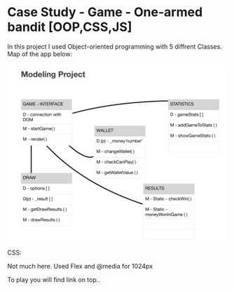 # Case Study - Game - One-armed bandit [OOP,CSS,JS] 

In this project I used Object-oriented programming with 5 diffrent Classes. Map of the app below: 


<img src= "images/img.png" width=840px>











CSS: 

Not much here. Used Flex and @media for 1024px


To play you will find link on top.. 



